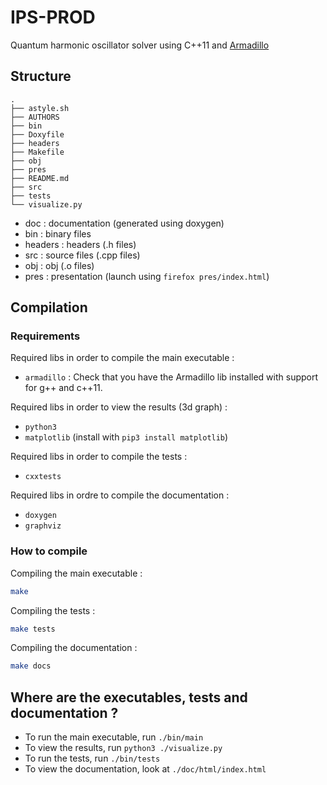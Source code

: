 # IPS-PROD 

Quantum harmonic oscillator solver using C++11 and [Armadillo](http://arma.sourceforge.net/)


## Structure
```
.
├── astyle.sh
├── AUTHORS
├── bin
├── Doxyfile
├── headers
├── Makefile
├── obj
├── pres
├── README.md
├── src
├── tests
└── visualize.py
```

* doc : documentation (generated using doxygen)
* bin : binary files 
* headers : headers (.h files)
* src : source files (.cpp files)
* obj : obj (.o files)
* pres : presentation (launch using `firefox pres/index.html`)

## Compilation

### Requirements

Required libs in order to compile the main executable : 

- `armadillo` : Check that you have the Armadillo lib installed with support for g++ and c++11. 
  
  
Required libs in order to view the results (3d graph) : 

- `python3`
- `matplotlib` (install with `pip3 install matplotlib`)
  
  
Required libs in order to compile the tests : 

- `cxxtests` 


Required libs in ordre to compile the documentation : 

- `doxygen` 
- `graphviz`


### How to compile

Compiling the main executable : 

```Bash
make
```

Compiling the tests : 

```Bash
make tests
```

Compiling the documentation : 

```Bash
make docs
```


## Where are the executables, tests and documentation ?

- To run the main executable, run `./bin/main`
- To view the results, run `python3 ./visualize.py`
- To run the tests, run `./bin/tests`
- To view the documentation, look at `./doc/html/index.html`


